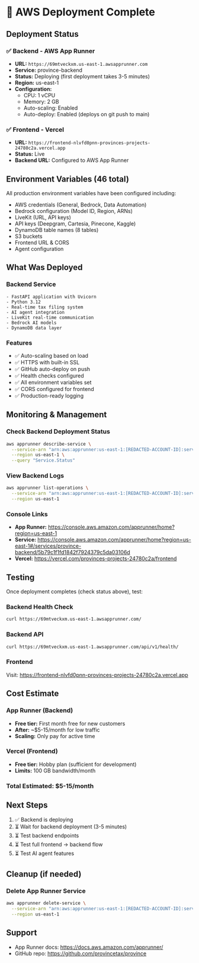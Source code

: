 # 🚀 AWS Deployment Complete

## Deployment Status

### ✅ Backend - AWS App Runner
- **URL:** `https://69mtveckxm.us-east-1.awsapprunner.com`
- **Service:** province-backend
- **Status:** Deploying (first deployment takes 3-5 minutes)
- **Region:** us-east-1
- **Configuration:**
  - CPU: 1 vCPU
  - Memory: 2 GB
  - Auto-scaling: Enabled
  - Auto-deploy: Enabled (deploys on git push to main)

### ✅ Frontend - Vercel
- **URL:** `https://frontend-nlvfd0pnn-provinces-projects-24780c2a.vercel.app`
- **Status:** Live
- **Backend URL:** Configured to AWS App Runner

## Environment Variables (46 total)
All production environment variables have been configured including:
- AWS credentials (General, Bedrock, Data Automation)
- Bedrock configuration (Model ID, Region, ARNs)
- LiveKit (URL, API keys)
- API keys (Deepgram, Cartesia, Pinecone, Kaggle)
- DynamoDB table names (8 tables)
- S3 buckets
- Frontend URL & CORS
- Agent configuration

## What Was Deployed

### Backend Service
```
- FastAPI application with Uvicorn
- Python 3.12
- Real-time tax filing system
- AI agent integration
- LiveKit real-time communication
- Bedrock AI models
- DynamoDB data layer
```

### Features
- ✅ Auto-scaling based on load
- ✅ HTTPS with built-in SSL
- ✅ GitHub auto-deploy on push
- ✅ Health checks configured
- ✅ All environment variables set
- ✅ CORS configured for frontend
- ✅ Production-ready logging

## Monitoring & Management

### Check Backend Deployment Status
```bash
aws apprunner describe-service \
  --service-arn "arn:aws:apprunner:us-east-1:[REDACTED-ACCOUNT-ID]:service/province-backend/5b79c1f1fd1842f7924379c5da03106d" \
  --region us-east-1 \
  --query "Service.Status"
```

### View Backend Logs
```bash
aws apprunner list-operations \
  --service-arn "arn:aws:apprunner:us-east-1:[REDACTED-ACCOUNT-ID]:service/province-backend/5b79c1f1fd1842f7924379c5da03106d" \
  --region us-east-1
```

### Console Links
- **App Runner:** https://console.aws.amazon.com/apprunner/home?region=us-east-1
- **Service:** https://console.aws.amazon.com/apprunner/home?region=us-east-1#/services/province-backend/5b79c1f1fd1842f7924379c5da03106d
- **Vercel:** https://vercel.com/provinces-projects-24780c2a/frontend

## Testing

Once deployment completes (check status above), test:

### Backend Health Check
```bash
curl https://69mtveckxm.us-east-1.awsapprunner.com/
```

### Backend API
```bash
curl https://69mtveckxm.us-east-1.awsapprunner.com/api/v1/health/
```

### Frontend
Visit: https://frontend-nlvfd0pnn-provinces-projects-24780c2a.vercel.app

## Cost Estimate

### App Runner (Backend)
- **Free tier:** First month free for new customers
- **After:** ~$5-15/month for low traffic
- **Scaling:** Only pay for active time

### Vercel (Frontend)
- **Free tier:** Hobby plan (sufficient for development)
- **Limits:** 100 GB bandwidth/month

### Total Estimated: $5-15/month

## Next Steps

1. ✅ Backend is deploying
2. ⏳ Wait for backend deployment (3-5 minutes)
3. ⏳ Test backend endpoints
4. ⏳ Test full frontend → backend flow
5. ⏳ Test AI agent features

## Cleanup (if needed)

### Delete App Runner Service
```bash
aws apprunner delete-service \
  --service-arn "arn:aws:apprunner:us-east-1:[REDACTED-ACCOUNT-ID]:service/province-backend/5b79c1f1fd1842f7924379c5da03106d" \
  --region us-east-1
```

## Support

- App Runner docs: https://docs.aws.amazon.com/apprunner/
- GitHub repo: https://github.com/provincetax/province

